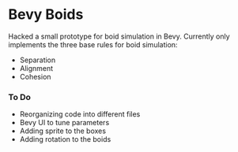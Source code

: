 # Bevy Boids

Hacked a small prototype for boid simulation in Bevy. Currently only implements the three base rules for boid simulation:
- Separation
- Alignment
- Cohesion

### To Do
- Reorganizing code into different files
- Bevy UI to tune parameters
- Adding sprite to the boxes
- Adding rotation to the boids